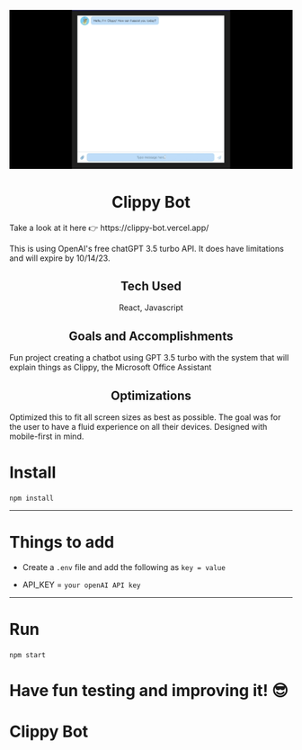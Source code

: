 <p align="center">
<img src="src/assets/Clippy.gif" alt="Gif showing page operation" />
</p>

<h1 align="center">Clippy Bot</h1>

<p>Take a look at it here 👉 https://clippy-bot.vercel.app/</p>
<p>This is using OpenAI's free chatGPT 3.5 turbo API. It does have limitations and will expire by 10/14/23.</p>

<h2 align="center">Tech Used</h2> 
<p align="center"> React, Javascript</p>

<h2 align="center">Goals and Accomplishments</h2>
Fun project creating a chatbot using GPT 3.5 turbo with the system that will explain things as Clippy, the Microsoft Office Assistant

<h2 align="center">Optimizations</h2>

Optimized this to fit all screen sizes as best as possible. The goal was for the user to have a fluid experience on all their devices. Designed with mobile-first in mind.

# Install

`npm install`

---

# Things to add

- Create a `.env` file and add the following as `key = value`

- API_KEY = `your openAI API key`

---

# Run

`npm start`

# Have fun testing and improving it! 😎

# Clippy Bot
